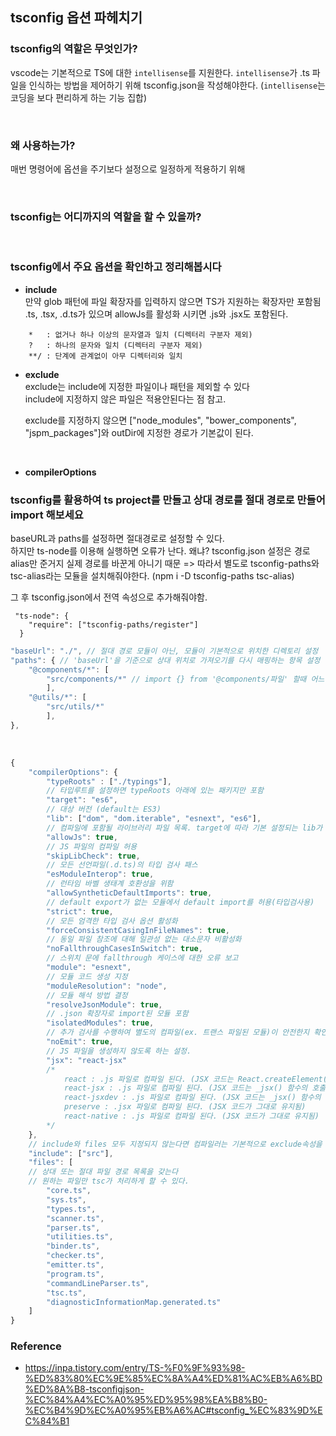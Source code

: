 ## tsconfig 옵션 파헤치기

### **tsconfig의 역할은 무엇인가?**

vscode는 기본적으로 TS에 대한 `intellisense`를 지원한다.
`intellisense`가 .ts 파일을 인식하는 방법을 제어하기 위해 tsconfig.json을 작성해야한다.
(`intellisense`는 코딩을 보다 편리하게 하는 기능 집합)

  <br/>

### **왜 사용하는가?**

매번 명령어에 옵션을 주기보다 설정으로 일정하게 적용하기 위해

  <br/>

### **tsconfig는 어디까지의 역할을 할 수 있을까?**

  <br/>

### **tsconfig에서 주요 옵션을 확인하고 정리해봅시다**

- **include**  
   만약 glob 패턴에 파일 확장자를 입력하지 않으면 TS가 지원하는 확장자만 포함됨  
  .ts, .tsx, .d.ts가 있으며 allowJs를 활성화 시키면 .js와 .jsx도 포함된다.

```
	*	: 없거나 하나 이상의 문자열과 일치 (디렉터리 구분자 제외)
	?	: 하나의 문자와 일치 (디렉터리 구분자 제외)
	**/	: 단계에 관계없이 아무 디렉터리와 일치
```

- **exclude**  
  exclude는 include에 지정한 파일이나 패턴을 제외할 수 있다  
  include에 지정하지 않은 파일은 적용안된다는 점 참고.

  exclude를 지정하지 않으면 ["node_modules", "bower_components", "jspm_packages"]와 outDir에 지정한 경로가 기본값이 된다.

    <br/>

- **compilerOptions**

### **tsconfig를 활용하여 ts project를 만들고 상대 경로를 절대 경로로 만들어 import 해보세요**

baseURL과 paths를 설정하면 절대경로로 설정할 수 있다.  
하지만 ts-node를 이용해 실행하면 오류가 난다. 왜냐? tsconfig.json 설정은 경로 alias만 준거지 실제 경로를 바꾼게 아니기 때문 => 따라서 별도로 tsconfig-paths와 tsc-alias라는 모듈을 설치해줘야한다. (npm i -D tsconfig-paths tsc-alias)

그 후 tsconfig.json에서 전역 속성으로 추가해줘야함.

```
 "ts-node": {
    "require": ["tsconfig-paths/register"]
  }
```

```jsx
"baseUrl": "./", // 절대 경로 모듈이 아닌, 모듈이 기본적으로 위치한 디렉토리 설정
"paths": { // 'baseUrl'을 기준으로 상대 위치로 가져오기를 다시 매핑하는 항목 설정
	"@components/*": [
		"src/components/*" // import {} from '@components/파일' 할때 어느 경로로 찾아들어갈지 paths 설정
		],
	"@utils/*": [
		"src/utils/*"
		],
},
```

<br/>

```jsx
{
    "compilerOptions": {
        "typeRoots" : ["./typings"],
		// 타입루트를 설정하면 typeRoots 아래에 있는 패키지만 포함
        "target": "es6",
		// 대상 버전 (default는 ES3)
        "lib": ["dom", "dom.iterable", "esnext", "es6"],
		// 컴파일에 포함될 라이브러리 파일 목록. target에 따라 기본 설정되는 lib가 달라짐
        "allowJs": true,
		// JS 파일의 컴파일 허용
        "skipLibCheck": true,
		// 모든 선언파일(.d.ts)의 타입 검사 패스
        "esModuleInterop": true,
		// 런타임 바벨 생태계 호환성을 위함
        "allowSyntheticDefaultImports": true,
		// default export가 없는 모듈에서 default import를 허용(타입검사용)
        "strict": true,
		// 모든 엄격한 타입 검사 옵션 활성화
        "forceConsistentCasingInFileNames": true,
		// 동일 파일 참조에 대해 일관성 없는 대소문자 비활성화
        "noFallthroughCasesInSwitch": true,
		// 스위치 문에 fallthrough 케이스에 대한 오류 보고
        "module": "esnext",
		// 모듈 코드 생성 지정
        "moduleResolution": "node",
		// 모듈 해석 방법 결정
        "resolveJsonModule": true,
		// .json 확장자로 import된 모듈 포함
        "isolatedModules": true,
		// 추가 검사를 수행하여 별도의 컴파일(ex. 트랜스 파일된 모듈)이 안전한지 확인
        "noEmit": true,
		// JS 파일을 생성하지 않도록 하는 설정.
        "jsx": "react-jsx"
		/*
			react : .js 파일로 컴파일 된다. (JSX 코드는 React.createElement() 함수의 호출로 변환됨)
			react-jsx : .js 파일로 컴파일 된다. (JSX 코드는 _jsx() 함수의 호출로 변환됨)
			react-jsxdev : .js 파일로 컴파일 된다. (JSX 코드는 _jsx() 함수의 호출로 변환됨)
			preserve : .jsx 파일로 컴파일 된다. (JSX 코드가 그대로 유지됨)
			react-native : .js 파일로 컴파일 된다. (JSX 코드가 그대로 유지됨)
		*/
    },
    // include와 files 모두 지정되지 않는다면 컴파일러는 기본적으로 exclude속성을 사용하여 제외된 것은 제외하고 모든 TS(.ts, .d.ts, .tsx)파일을 포함하는 하위 디렉토리에 포함시킨다.
    "include": ["src"],
    "files": [
	// 상대 또는 절대 파일 경로 목록을 갖는다
	// 원하는 파일만 tsc가 처리하게 할 수 있다.
        "core.ts",
        "sys.ts",
        "types.ts",
        "scanner.ts",
        "parser.ts",
        "utilities.ts",
        "binder.ts",
        "checker.ts",
        "emitter.ts",
        "program.ts",
        "commandLineParser.ts",
        "tsc.ts",
        "diagnosticInformationMap.generated.ts"
    ]
}
```

### Reference

- https://inpa.tistory.com/entry/TS-%F0%9F%93%98-%ED%83%80%EC%9E%85%EC%8A%A4%ED%81%AC%EB%A6%BD%ED%8A%B8-tsconfigjson-%EC%84%A4%EC%A0%95%ED%95%98%EA%B8%B0-%EC%B4%9D%EC%A0%95%EB%A6%AC#tsconfig_%EC%83%9D%EC%84%B1
